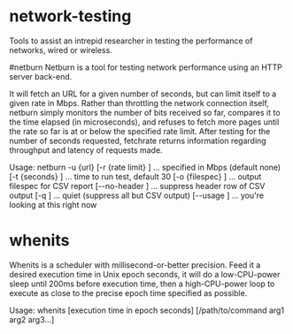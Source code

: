 # network-testing

Tools to assist an intrepid researcher in testing the performance of networks, wired or wireless.

#netburn
Netburn is a tool for testing network performance using an HTTP server back-end.

It will fetch an URL for a given number of seconds, but can limit itself to a given rate in Mbps. Rather than throttling the network connection itself, netburn simply monitors the number of bits received so far, compares it to the time elapsed (in microseconds), and refuses to fetch more pages until the rate so far is at or below the specified rate limit. After testing for the number of seconds requested, fetchrate returns information regarding throughput and latency of requests made.

Usage: netburn -u {url} 
               [-r {rate limit} ] ... specified in Mbps (default none)
               [-t {seconds} ]    ... time to run test, default 30 
               [-o {filespec} ]   ... output filespec for CSV report 
               [--no-header ]     ... suppress header row of CSV output 
               [-q ]              ... quiet (suppress all but CSV output) 
               [--usage ]         ... you're looking at this right now 

# whenits
Whenits is a scheduler with millisecond-or-better precision.  Feed it a desired execution time in Unix epoch seconds, it will do a low-CPU-power sleep until 200ms before execution time, then a high-CPU-power loop to execute as close to the precise epoch time specified as possible.  

Usage: whenits \[execution time in epoch seconds] \[/path/to/command arg1 arg2 arg3...]
